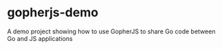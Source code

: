 # gopherjs-demo
A demo project showing how to use GopherJS to share Go code between Go and JS applications
